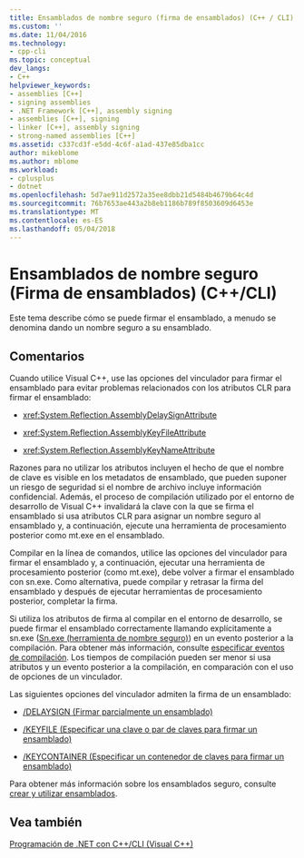 ```yaml
---
title: Ensamblados de nombre seguro (firma de ensamblados) (C++ / CLI) | Documentos de Microsoft
ms.custom: ''
ms.date: 11/04/2016
ms.technology:
- cpp-cli
ms.topic: conceptual
dev_langs:
- C++
helpviewer_keywords:
- assemblies [C++]
- signing assemblies
- .NET Framework [C++], assembly signing
- assemblies [C++], signing
- linker [C++], assembly signing
- strong-named assemblies [C++]
ms.assetid: c337cd3f-e5dd-4c6f-a1ad-437e85dba1cc
author: mikeblome
ms.author: mblome
ms.workload:
- cplusplus
- dotnet
ms.openlocfilehash: 5d7ae911d2572a35ee8dbb21d5484b4679b64c4d
ms.sourcegitcommit: 76b7653ae443a2b8eb1186b789f8503609d6453e
ms.translationtype: MT
ms.contentlocale: es-ES
ms.lasthandoff: 05/04/2018
---
```

# <a name="strong-name-assemblies-assembly-signing-ccli"></a>Ensamblados de nombre seguro (Firma de ensamblados) (C++/CLI)
Este tema describe cómo se puede firmar el ensamblado, a menudo se denomina dando un nombre seguro a su ensamblado.  
  
## <a name="remarks"></a>Comentarios  
 Cuando utilice Visual C++, use las opciones del vinculador para firmar el ensamblado para evitar problemas relacionados con los atributos CLR para firmar el ensamblado:  
  
-   <xref:System.Reflection.AssemblyDelaySignAttribute>  
  
-   <xref:System.Reflection.AssemblyKeyFileAttribute>  
  
-   <xref:System.Reflection.AssemblyKeyNameAttribute>  
  
 Razones para no utilizar los atributos incluyen el hecho de que el nombre de clave es visible en los metadatos de ensamblado, que pueden suponer un riesgo de seguridad si el nombre de archivo incluye información confidencial. Además, el proceso de compilación utilizado por el entorno de desarrollo de Visual C++ invalidará la clave con la que se firma el ensamblado si usa atributos CLR para asignar un nombre seguro al ensamblado y, a continuación, ejecute una herramienta de procesamiento posterior como mt.exe en el ensamblado.  
  
 Compilar en la línea de comandos, utilice las opciones del vinculador para firmar el ensamblado y, a continuación, ejecutar una herramienta de procesamiento posterior (como mt.exe), debe volver a firmar el ensamblado con sn.exe. Como alternativa, puede compilar y retrasar la firma del ensamblado y después de ejecutar herramientas de procesamiento posterior, completar la firma.  
  
 Si utiliza los atributos de firma al compilar en el entorno de desarrollo, se puede firmar el ensamblado correctamente llamando explícitamente a sn.exe ([Sn.exe (herramienta de nombre seguro)](/dotnet/framework/tools/sn-exe-strong-name-tool)) en un evento posterior a la compilación. Para obtener más información, consulte [especificar eventos de compilación](../ide/specifying-build-events.md). Los tiempos de compilación pueden ser menor si usa atributos y un evento posterior a la compilación, en comparación con el uso de opciones de un vinculador.  
  
 Las siguientes opciones del vinculador admiten la firma de un ensamblado:  
  
-   [/DELAYSIGN (Firmar parcialmente un ensamblado)](../build/reference/delaysign-partially-sign-an-assembly.md)  
  
-   [/KEYFILE (Especificar una clave o par de claves para firmar un ensamblado)](../build/reference/keyfile-specify-key-or-key-pair-to-sign-an-assembly.md)  
  
-   [/KEYCONTAINER (Especificar un contenedor de claves para firmar un ensamblado)](../build/reference/keycontainer-specify-a-key-container-to-sign-an-assembly.md)  
  
 Para obtener más información sobre los ensamblados seguro, consulte [crear y utilizar ensamblados](/dotnet/framework/app-domains/create-and-use-strong-named-assemblies).  
  
## <a name="see-also"></a>Vea también  
 [Programación de .NET con C++/CLI (Visual C++)](../dotnet/dotnet-programming-with-cpp-cli-visual-cpp.md)